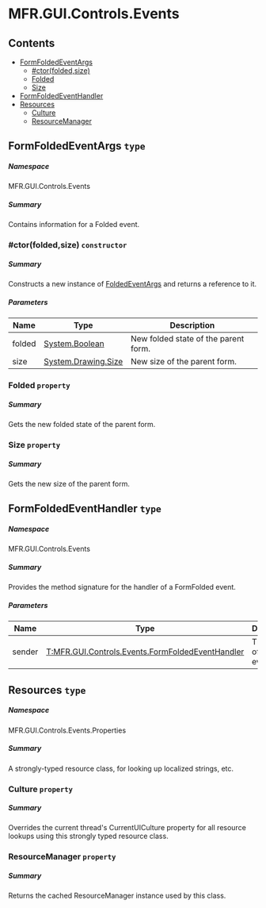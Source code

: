 <a name='assembly'></a>
# MFR.GUI.Controls.Events

## Contents

- [FormFoldedEventArgs](#T-MFR-GUI-Controls-Events-FormFoldedEventArgs 'MFR.GUI.Controls.Events.FormFoldedEventArgs')
  - [#ctor(folded,size)](#M-MFR-GUI-Controls-Events-FormFoldedEventArgs-#ctor-System-Boolean,System-Drawing-Size- 'MFR.GUI.Controls.Events.FormFoldedEventArgs.#ctor(System.Boolean,System.Drawing.Size)')
  - [Folded](#P-MFR-GUI-Controls-Events-FormFoldedEventArgs-Folded 'MFR.GUI.Controls.Events.FormFoldedEventArgs.Folded')
  - [Size](#P-MFR-GUI-Controls-Events-FormFoldedEventArgs-Size 'MFR.GUI.Controls.Events.FormFoldedEventArgs.Size')
- [FormFoldedEventHandler](#T-MFR-GUI-Controls-Events-FormFoldedEventHandler 'MFR.GUI.Controls.Events.FormFoldedEventHandler')
- [Resources](#T-MFR-GUI-Controls-Events-Properties-Resources 'MFR.GUI.Controls.Events.Properties.Resources')
  - [Culture](#P-MFR-GUI-Controls-Events-Properties-Resources-Culture 'MFR.GUI.Controls.Events.Properties.Resources.Culture')
  - [ResourceManager](#P-MFR-GUI-Controls-Events-Properties-Resources-ResourceManager 'MFR.GUI.Controls.Events.Properties.Resources.ResourceManager')

<a name='T-MFR-GUI-Controls-Events-FormFoldedEventArgs'></a>
## FormFoldedEventArgs `type`

##### Namespace

MFR.GUI.Controls.Events

##### Summary

Contains information for a Folded event.

<a name='M-MFR-GUI-Controls-Events-FormFoldedEventArgs-#ctor-System-Boolean,System-Drawing-Size-'></a>
### #ctor(folded,size) `constructor`

##### Summary

Constructs a new instance of
[FoldedEventArgs](#T-MFR-FoldedEventArgs 'MFR.FoldedEventArgs')
and returns a
reference to it.

##### Parameters

| Name | Type | Description |
| ---- | ---- | ----------- |
| folded | [System.Boolean](http://msdn.microsoft.com/query/dev14.query?appId=Dev14IDEF1&l=EN-US&k=k:System.Boolean 'System.Boolean') | New folded state of the parent form. |
| size | [System.Drawing.Size](http://msdn.microsoft.com/query/dev14.query?appId=Dev14IDEF1&l=EN-US&k=k:System.Drawing.Size 'System.Drawing.Size') | New size of the parent form. |

<a name='P-MFR-GUI-Controls-Events-FormFoldedEventArgs-Folded'></a>
### Folded `property`

##### Summary

Gets the new folded state of the parent form.

<a name='P-MFR-GUI-Controls-Events-FormFoldedEventArgs-Size'></a>
### Size `property`

##### Summary

Gets the new size of the parent form.

<a name='T-MFR-GUI-Controls-Events-FormFoldedEventHandler'></a>
## FormFoldedEventHandler `type`

##### Namespace

MFR.GUI.Controls.Events

##### Summary

Provides the method signature for the handler of a FormFolded event.

##### Parameters

| Name | Type | Description |
| ---- | ---- | ----------- |
| sender | [T:MFR.GUI.Controls.Events.FormFoldedEventHandler](#T-T-MFR-GUI-Controls-Events-FormFoldedEventHandler 'T:MFR.GUI.Controls.Events.FormFoldedEventHandler') | The sender of the event. |

<a name='T-MFR-GUI-Controls-Events-Properties-Resources'></a>
## Resources `type`

##### Namespace

MFR.GUI.Controls.Events.Properties

##### Summary

A strongly-typed resource class, for looking up localized strings, etc.

<a name='P-MFR-GUI-Controls-Events-Properties-Resources-Culture'></a>
### Culture `property`

##### Summary

Overrides the current thread's CurrentUICulture property for all
  resource lookups using this strongly typed resource class.

<a name='P-MFR-GUI-Controls-Events-Properties-Resources-ResourceManager'></a>
### ResourceManager `property`

##### Summary

Returns the cached ResourceManager instance used by this class.
